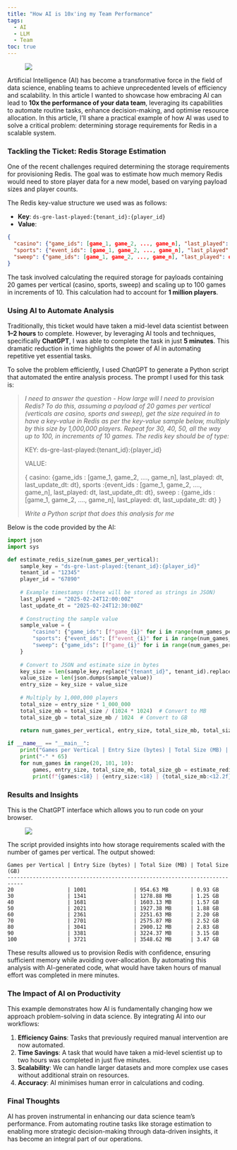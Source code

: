 ```yaml
---
title: "How AI is 10x'ing my Team Performance"
tags:
  - AI
  - LLM
  - Team
toc: true
---
```


<figure>
	<a href=""><img src="https://i.imgur.com/VZ002aL.jpeg"></a>
</figure>

Artificial Intelligence (AI) has become a transformative force in the field of data science, enabling teams to achieve unprecedented levels of efficiency and scalability. In this article I wanted to showcase how embracing AI can lead to **10x the performance of your data team**, leveraging its capabilities to automate routine tasks, enhance decision-making, and optimise resource allocation. In this article, I’ll share a practical example of how AI was used to solve a critical problem: determining storage requirements for Redis in a scalable system.


### Tackling the Ticket: Redis Storage Estimation

One of the recent challenges required determining the storage requirements for provisioning Redis. The goal was to estimate how much memory Redis would need to store player data for a new model, based on varying payload sizes and player counts.

The Redis key-value structure we used was as follows:

- **Key**: `ds-gre-last-played:{tenant_id}:{player_id}`
- **Value**:

```json
{
  "casino": {"game_ids": [game_1, game_2, ..., game_n], "last_played": dt, "last_update_dt": dt},
  "sports": {"event_ids": [game_1, game_2, ..., game_n], "last_played": dt, "last_update_dt": dt},
  "sweep": {"game_ids": [game_1, game_2, ..., game_n], "last_played": dt, "last_update_dt": dt}
}
```


The task involved calculating the required storage for payloads containing 20 games per vertical (casino, sports, sweep) and scaling up to 100 games in increments of 10. This calculation had to account for **1 million players**.



### Using AI to Automate Analysis

Traditionally, this ticket would have taken a mid-level data scientist between **1–2 hours** to complete. However, by leveraging AI tools and techniques, specifically **ChatGPT**, I was able to complete the task in just **5 minutes**. This dramatic reduction in time highlights the power of AI in automating repetitive yet essential tasks.

To solve the problem efficiently, I used ChatGPT to generate a Python script that automated the entire analysis process. The prompt I used for this task is:


>*I need to answer the question - How large will I need to provision Redis? To do this, assuming a payload of 20 games per vertical (verticals are casino, sports and sweep), get the size required in to have a key-value in Redis as per the key-value sample below, multiply by this size by 1,000,000 players. Repeat for 30, 40, 50, all the way up to 100, in increments of 10 games. The redis key should be of type:*
>
>KEY: ds-gre-last-played:{tenant_id}:{player_id}
>
>VALUE:
>
>{
>  casino: {game_ids  : [game_1, game_2, ...., game_n], last_played: dt, last_update_dt: dt}, 
>  sports :{event_ids  : [game_1, game_2, ...., game_n], last_played: dt, last_update_dt: dt}, 
>  sweep : {game_ids  : [game_1, game_2, ...., game_n], last_played: dt, last_update_dt: dt}
>  }
>
>*Write a Python script that does this analysis for me*


Below is the code provided by the AI:

```python
import json
import sys

def estimate_redis_size(num_games_per_vertical):
    sample_key = "ds-gre-last-played:{tenant_id}:{player_id}"
    tenant_id = "12345"
    player_id = "67890"
    
    # Example timestamps (these will be stored as strings in JSON)
    last_played = "2025-02-24T12:00:00Z"
    last_update_dt = "2025-02-24T12:30:00Z"
    
    # Constructing the sample value
    sample_value = {
        "casino": {"game_ids": [f"game_{i}" for i in range(num_games_per_vertical)], "last_played": last_played, "last_update_dt": last_update_dt},
        "sports": {"event_ids": [f"event_{i}" for i in range(num_games_per_vertical)], "last_played": last_played, "last_update_dt": last_update_dt},
        "sweep": {"game_ids": [f"game_{i}" for i in range(num_games_per_vertical)], "last_played": last_played, "last_update_dt": last_update_dt}
    }
    
    # Convert to JSON and estimate size in bytes
    key_size = len(sample_key.replace("{tenant_id}", tenant_id).replace("{player_id}", player_id))
    value_size = len(json.dumps(sample_value))
    entry_size = key_size + value_size
    
    # Multiply by 1,000,000 players
    total_size = entry_size * 1_000_000
    total_size_mb = total_size / (1024 * 1024)  # Convert to MB
    total_size_gb = total_size_mb / 1024  # Convert to GB
    
    return num_games_per_vertical, entry_size, total_size_mb, total_size_gb

if __name__ == "__main__":
    print("Games per Vertical | Entry Size (bytes) | Total Size (MB) | Total Size (GB)")
    print("-" * 65)
    for num_games in range(20, 101, 10):
        games, entry_size, total_size_mb, total_size_gb = estimate_redis_size(num_games)
        print(f"{games:<18} | {entry_size:<18} | {total_size_mb:<12.2f} MB | {total_size_gb:.2f} GB")
```


### Results and Insights

This is the ChatGPT interface which allows you to run code on your browser. 

<figure>
	<a href=""><img src="https://i.imgur.com/rtsKE8t.png"></a>
</figure>

The script provided insights into how storage requirements scaled with the number of games per vertical. The output showed:

```
Games per Vertical | Entry Size (bytes) | Total Size (MB) | Total Size (GB)
---------------------------------------------------------------------------
20                 | 1001               | 954.63 MB       | 0.93 GB
30                 | 1341               | 1278.88 MB      | 1.25 GB
40                 | 1681               | 1603.13 MB      | 1.57 GB
50                 | 2021               | 1927.38 MB      | 1.88 GB
60                 | 2361               | 2251.63 MB      | 2.20 GB
70                 | 2701               | 2575.87 MB      | 2.52 GB
80                 | 3041               | 2900.12 MB      | 2.83 GB
90                 | 3381               | 3224.37 MB      | 3.15 GB
100                | 3721               | 3548.62 MB      | 3.47 GB
```

These results allowed us to provision Redis with confidence, ensuring sufficient memory while avoiding over-allocation. By automating this analysis with AI-generated code, what would have taken hours of manual effort was completed in mere minutes.



### The Impact of AI on Productivity

This example demonstrates how AI is fundamentally changing how we approach problem-solving in data science. By integrating AI into our workflows:

1. **Efficiency Gains**: Tasks that previously required manual intervention are now automated.
2. **Time Savings**: A task that would have taken a mid-level scientist up to two hours was completed in just five minutes.
3. **Scalability**: We can handle larger datasets and more complex use cases without additional strain on resources.
4. **Accuracy**: AI minimises human error in calculations and coding.



### Final Thoughts

AI has proven instrumental in enhancing our data science team’s performance. From automating routine tasks like storage estimation to enabling more strategic decision-making through data-driven insights, it has become an integral part of our operations.

[^1]: https://www.linkedin.com/pulse/10x-data-scientists-bojan-tunguz-ph-d-

[^2]: https://nogood.io/2025/01/31/10x-ai-marketer/

[^3]: https://www.keboola.com/blog/how-to-be-10x-more-productive-than-the-average-data-scientist

[^4]: https://blog.outsellinc.com/beyond-machine-learning-and-ai-10x-faster-deployments-and-indico-4f412fd87b22

[^5]: https://10xdatascience.com

[^6]: https://deepsense.ai/case-studies/boosting-device-performance-by-10x-with-edge-ai-and-cv/

[^7]: https://blog.datagran.io/posts/data-science-10x-faster-with-ai

[^8]: https://epoch.ai/trends